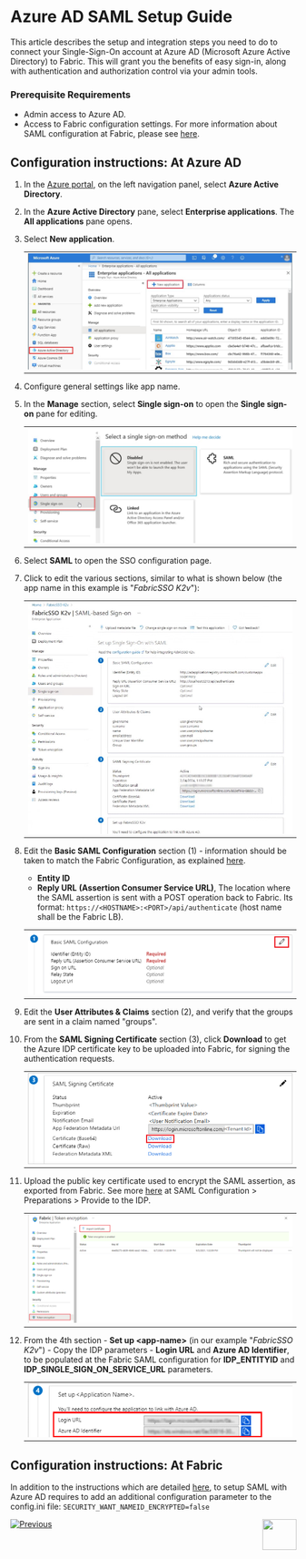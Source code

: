 # Azure AD SAML Setup Guide

This article describes the setup and integration steps you need to do to connect your Single-Sign-On account at Azure AD (Microsoft Azure Active Directory) to Fabric. This will grant you the benefits of easy sign-in, along with authentication and authorization control via your admin tools.

### Prerequisite Requirements

- Admin access to Azure AD.
- Access to Fabric configuration settings. For more information about SAML configuration at Fabric, please see [here](/articles/26_fabric_security/13_user_IAM_configiration.md#saml-configuration).

## Configuration instructions: At Azure AD

1. In the [Azure portal](https://portal.azure.com/), on the left navigation panel, select **Azure Active Directory**.

2. In the **Azure Active Directory** pane, select **Enterprise applications**. The **All applications** pane opens.

3. Select **New application**.	

   <table>
   <tbody>
   <tr>
   	<td >
       <img src="images/14_azure1.jpg">
       </td>
   </tr>
   </tbody>
   </table>

4. Configure general settings like app name.

5. In the **Manage** section, select **Single sign-on** to open the **Single sign-on** pane for editing.

   <table>
   <tbody>
   <tr>
   	<td >
       <img src="images/14_azure2.jpg">
       </td>
   </tr>
   </tbody>
   </table>

6. Select **SAML** to open the SSO configuration page.  

7. Click to edit the various sections, similar to what is shown below (the app name in this example is "*FabricSSO K2v*"):

   <table>
   <tbody>
   <tr>
   	<td >
       <img src="images/14_azure3.jpg">
       </td>
   </tr>
   </tbody>
   </table>

8. Edit the **Basic SAML Configuration** section (1) - information should be taken to match the Fabric Configuration, as explained [here](/articles/26_fabric_security/13_user_IAM_configiration.md#saml-configuration).

   - **Entity ID**
   - **Reply URL** **(Assertion Consumer Service URL)**, The location where the SAML assertion is sent with a POST operation back to Fabric. Its format: `https://<HOSTNAME>:<PORT>/api/authenticate` (host name shall be the Fabric LB).

   <table>
   <tbody>
   <tr>
   	<td >
       <img src="images/14_azure4.png">
       </td>
   </tr>
   </tbody>
   </table>

9. Edit the **User Attributes & Claims** section (2), and verify that the groups are sent in a claim named "groups".

10. From the **SAML Signing Certificate** section (3), click **Download** to get the Azure IDP certificate key to be uploaded into Fabric, for signing the authentication requests.

    <table>
    <tbody>
    <tr>
    	<td >
        <img src="images/14_azure5.png">
        </td>
    </tr>
    </tbody>
    </table>

11. Upload the public key certificate used to encrypt the SAML assertion, as exported from Fabric. See more  [here](/articles/26_fabric_security/13_user_IAM_configiration.md#saml-configuration) at SAML Configuration > Preparations > Provide to the IDP. 

    <table>
    <tbody>
    <tr>
    	<td >
        <img src="images/14_azure7.png">
        </td>
    </tr>
    </tbody>
    </table>

12. From the 4th section - **Set up \<app-name>** (in our example "*FabricSSO K2v*") - Copy the IDP parameters - **Login URL** and **Azure AD Identifier**, to be populated at the Fabric SAML configuration for **IDP_ENTITYID** and **IDP_SINGLE_SIGN_ON_SERVICE_URL** parameters.

    <table>
    <tbody>
    <tr>
    	<td >
        <img src="images/14_azure6.png">
        </td>
    </tr>
    </tbody>
    </table>



## Configuration instructions: At Fabric

In addition to the instructions which are detailed [here](/articles/26_fabric_security/13_user_IAM_configiration.md#saml-configuration), to setup SAML with Azure AD requires to add an additional configuration parameter to the config.ini file: `SECURITY_WANT_NAMEID_ENCRYPTED=false`





[![Previous](/articles/images/Previous.png)](/articles/26_fabric_security/13_user_IAM_configiration.md)[<img align="right" width="60" height="54" src="/articles/images/Next.png">](/articles/26_fabric_security/15_user_IAM_SAML_Okta_setup.md)
